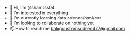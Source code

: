 - 👋 Hi, I’m @shamsss04
- 👀 I’m interested in everything
- 🌱 I’m currently learning data science/html/css
- 💞️ I’m looking to collaborate on nothing yet
- 📫 How to reach me balogunshamsudeen477@gmail.com

<!---
shamsss04/shamsss04 is a ✨ special ✨ repository because its `README.md` (this file) appears on your GitHub profile.
You can click the Preview link to take a look at your changes.
--->
